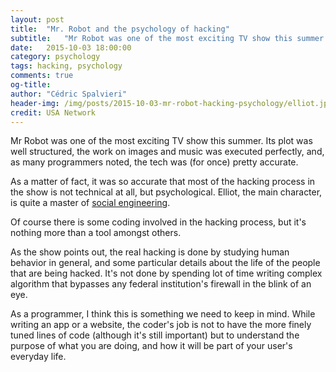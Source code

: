 ```yaml
---
layout: post
title:  "Mr. Robot and the psychology of hacking"
subtitle:   "Mr Robot was one of the most exciting TV show this summer and the tech was, for once, pretty accurate (and not so technical)"
date:   2015-10-03 18:00:00
category: psychology
tags: hacking, psychology
comments: true
og-title: 
author: "Cédric Spalvieri"
header-img: /img/posts/2015-10-03-mr-robot-hacking-psychology/elliot.jpg
credit: USA Network
---
```


Mr Robot was one of the most exciting TV show this summer. Its plot was well structured, the work on images and music was executed perfectly, and, as many programmers noted, the tech was (for once) pretty accurate.

As a matter of fact, it was so accurate that most of the hacking process in the show is not technical at all, but psychological. <!--more-->Elliot, the main character, is quite a master of [social engineering](http://searchsecurity.techtarget.com/definition/social-engineering).

Of course there is some coding involved in the hacking process, but it's nothing more than a tool amongst others.

As the show points out, the real hacking is done by studying human behavior in general, and some particular details about the life of the people that are being hacked. It's not done by spending lot of time writing complex algorithm that bypasses any federal institution's firewall in the blink of an eye.

As a programmer, I think this is something we need to keep in mind. While writing an app or a website, the coder's job is not to have the more finely tuned lines of code (although it's still important) but to understand the purpose of what you are doing, and how it will be part of your user's everyday life.
